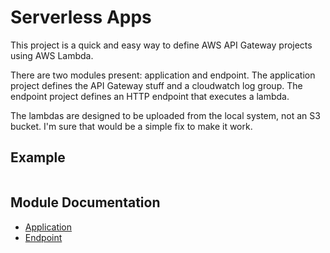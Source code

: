 # Serverless Apps

This project is a quick and easy way to define AWS API Gateway projects using AWS Lambda.  

There are two modules present: application and endpoint.  The application project defines the API Gateway stuff and a cloudwatch log group. The endpoint project defines an HTTP endpoint that executes a lambda.

The lambdas are designed to be uploaded from the local system, not an S3 bucket.  I'm sure that would be a simple fix to make it work.

## Example

```

```

## Module Documentation
* [Application](application/README.md)
* [Endpoint](endpoint/README.md)